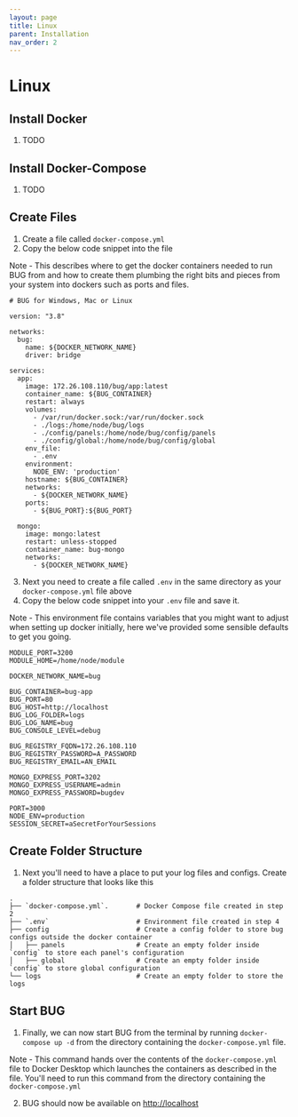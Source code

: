 ```yaml
---
layout: page
title: Linux
parent: Installation
nav_order: 2
---
```


# Linux

## Install Docker

1. TODO

## Install Docker-Compose

1. TODO

## Create Files

1. Create a file called `docker-compose.yml`
2. Copy the below code snippet into the file

Note - This describes where to get the docker containers needed to run BUG from and how to create them plumbing the right bits and pieces from your system into dockers such as ports and files.

```
# BUG for Windows, Mac or Linux

version: "3.8"

networks:
  bug:
    name: ${DOCKER_NETWORK_NAME}
    driver: bridge

services:
  app:
    image: 172.26.108.110/bug/app:latest
    container_name: ${BUG_CONTAINER}
    restart: always
    volumes:
      - /var/run/docker.sock:/var/run/docker.sock
      - ./logs:/home/node/bug/logs
      - ./config/panels:/home/node/bug/config/panels
      - ./config/global:/home/node/bug/config/global
    env_file:
      - .env
    environment:
      NODE_ENV: 'production'
    hostname: ${BUG_CONTAINER}
    networks:
      - ${DOCKER_NETWORK_NAME}
    ports:
      - ${BUG_PORT}:${BUG_PORT}

  mongo:
    image: mongo:latest
    restart: unless-stopped
    container_name: bug-mongo
    networks:
      - ${DOCKER_NETWORK_NAME}
```

3. Next you need to create a file called `.env` in the same directory as your `docker-compose.yml` file above
4. Copy the below code snippet into your `.env` file and save it.

Note - This environment file contains variables that you might want to adjust when setting up docker initially, here we've provided some sensible defaults to get you going.

```
MODULE_PORT=3200
MODULE_HOME=/home/node/module

DOCKER_NETWORK_NAME=bug

BUG_CONTAINER=bug-app
BUG_PORT=80
BUG_HOST=http://localhost
BUG_LOG_FOLDER=logs
BUG_LOG_NAME=bug
BUG_CONSOLE_LEVEL=debug

BUG_REGISTRY_FQDN=172.26.108.110
BUG_REGISTRY_PASSWORD=A_PASSWORD
BUG_REGISTRY_EMAIL=AN_EMAIL

MONGO_EXPRESS_PORT=3202
MONGO_EXPRESS_USERNAME=admin
MONGO_EXPRESS_PASSWORD=bugdev

PORT=3000
NODE_ENV=production
SESSION_SECRET=aSecretForYourSessions
```

## Create Folder Structure

1. Next you'll need to have a place to put your log files and configs. Create a folder structure that looks like this

```
.
├── `docker-compose.yml`.       # Docker Compose file created in step 2
├── `.env`                      # Environment file created in step 4
├── config                      # Create a config folder to store bug configs outside the docker container
│   ├── panels                  # Create an empty folder inside `config` to store each panel's configuration
│   ├── global                  # Create an empty folder inside `config` to store global configuration
└── logs                        # Create an empty folder to store the logs
```

## Start BUG

1. Finally, we can now start BUG from the terminal by running `docker-compose up -d` from the directory containing the `docker-compose.yml` file.

Note - This command hands over the contents of the `docker-compose.yml` file to Docker Desktop which launches the containers as described in the file. You'll need to run this command from the directory containing the `docker-compose.yml`

2. BUG should now be available on [http://localhost](http://localhost)
